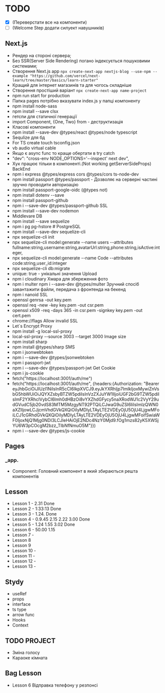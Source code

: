 # TODO

- [x] (Переверстати все на компоненти)
- [ ] (Welcome Step додати силуект навушників)

## Next.js

- Рендер на стороні сервера;
- Без SSR(Server Side Rendering) погано індексується пошуковими системами;
- Створення Next.js app
  `npx create-next-app nextjs-blog --use-npm --example "https://github.com/vercel/next-learn/tree/master/basics/learn-starter"`
- Кращий для інтернет магазинів та для чогось складніше
- Створення простіший варіант
  `npx create-next-app name-project`
- npm run start for production
- Папка pages потрібно вказувати index.js у папці компоненту
- npm install node-sass
- npm install --save clsx
- гетспи для статичної генерації
- import Component, {One, Two} from - деструктизація
- Класові компоненти
- npm install --save-dev @types/react @types/node typescript
- Sequlize для бд
- For TS create touch tsconfig.json
- vb audio virtual cable
- Якщо є async func то краще обертати в try catch
- "dev": "cross-env NODE_OPTIONS='--inspect' next dev",
- Хук працює тільки в компоненті.(Not working getServerSideProps)
  BackEnd
- npm i express @types/express cors @types/cors ts-node-dev
- npm install passport @types/passport - Дозволяє на серверні частині зручно проводити авторизацію
- npm install passport-google-oidc (@types not)
- npm install dotenv --save
- npm install passport-github
- npm i --save-dev @types/passport-github
  SSL
- npm install --save-dev nodemon
- Middlevare
  DB
- npm install --save sequelize
- npm i pg pg-hstore # PostgreSQL
- npm install --save-dev sequelize-cli
- npx sequelize-cli init
- npx sequelize-cli model:generate --name users --attributes fullname:string,username:string,avatarUrl:string,phone:string,isActive:integer,
- npx sequelize-cli model:generate --name Code --attributes code:string,user_id:integer
- npx sequelize-cli db:migrate
- unique: true - унікальні значення
  Upload
- npm i cloudinary Хмара для збереження фото
- npm i multer npm i --save-dev @types/multer Зручний спосіб завантажити файли, передача з фронтенда на бекенд
- npm i nanoid
  SSL
- openssl genrsa -out key.pem
- openssl req -new -key key.pem -out csr.pem
- openssl x509 -req -days 365 -in csr.pem -signkey key.pem -out cert.pem
- chrome://flags Allow invalid SSL
- Let`s Encrypt
  Proxy
- npm install -g local-ssl-proxy
- local-ssl-proxy --source 3003 --target 3000
  Image size
- npm install sharp
- npm install @types/sharp
  SMS
- npm i jsonwebtoken
- npm i --save-dev @types/jsonwebtoken
- npm i passport-jwt
- npm i --save-dev @types/passport-jwt
  Get Cookie
- npm i js-cookie
- fetch("https://localhost:3001/auth/me")
- fetch("https://localhost:3001/auth/me", {headers:{Authorization: "Bearer eyJhbGciOiJIUzI1NiIsInR5cCI6IkpXVCJ9.eyJkYXRhIjp7ImlkIjoxMywiZnVsbG5hbWUiOiJQYXZsbyBTZW5pdiIsInVzZXJuYW1lIjoiUGF2bG9TZW5pdiIsImF2YXRhclVybCI6Imh0dHBzOi8vYXZhdGFycy5naXRodWJ1c2VyY29udGVudC5jb20vdS83MTM5MzgyNT92PTQiLCJwaG9uZSI6IiIsImlzQWN0aXZlIjowLCJjcmVhdGVkQXQiOiIyMDIyLTAyLTE2VDEyOjU5OjU4LjgwMFoiLCJ1cGRhdGVkQXQiOiIyMDIyLTAyLTE2VDEyOjU5OjU4LjgwMFoifSwiaWF0IjoxNjQ1Mjg0NDI3LCJleHAiOjE2NDc4NzY0Mjd9.fOg1mzs82yK5XWSjYU6W3pCOcgM2bzz_TIbNfNmuO5M"}})
- npm i --save-dev @types/js-cookie

## Pages

### \_app.

- Component: Головний компонент в який збираються решта компонентів

## Lesson

- Lesson 1 - 2.31 Done
- Lesson 2 - 1:33:13 Done
- Lesson 3 - 1.24. Done
- Lesson 4 - 0.9.45 2.15 2.22 3.00 Done
- Lesson 5 - 1.24 1.55 3.02 Done
- Lesson 6 - 50.00 1.15
- Lesson 7 -
- Lesson 8
- Lesson 9
- Lesson 10 -
- Lesson 11 -
- Lesson 12 -
- Lesson 13 -

## Stydy

- useRef
- props
- interface
- ts type
- arrow func
- Hooks
- Context

## TODO PROJECT

- Зміна голосу
- Караоке кімната

## Bag Lesson 

- Lesson 6 Відправка телефону у резпонсі
